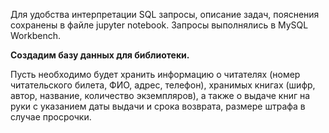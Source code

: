 Для удобства интерпретации SQL запросы, описание задач, пояснения сохранены в файле jupyter notebook.
Запросы выполнялись в MySQL Workbench. 

**Создадим базу данных для библиотеки.**

Пусть необходимо будет хранить информацию о читателях (номер читательского билета, ФИО, адрес, телефон), хранимых книгах (шифр, автор, название, количество экземпляров), а также о выдаче книг на руки с указанием даты выдачи и срока возврата, размере штрафа в случае просрочки.

